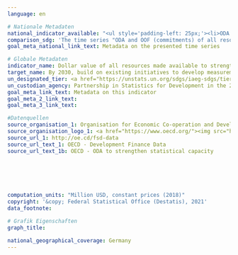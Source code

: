 ```yaml
---
language: en    

# Nationale Metadaten    
national_indicator_available: "<ul style='padding-left: 25px;'><li>ODA and OOF (commitments) of all resources made available to strengthen statistical capacity in developing countries</li> <li> ODA and OOF (gross disbursements) of all resources made available to strengthen statistical capacity in developing countries</li></ul>"    
comparison_sdg: 'The time series "ODA and OOF (commitments) of all resources made available to strengthen statistical capacity in developing countries" is partly compliant with the global metadata. The time series "ODA and OOF (gross disbursements) of all resources made available to strengthen statistical capacity in developing countries" provides additional information.'    
goal_meta_national_link_text: Metadata on the presented time series    

# Globale Metadaten    
indicator_name: Dollar value of all resources made available to strengthen statistical capacity in developing countries    
target_name: By 2030, build on existing initiatives to develop measurements of progress on sustainable development that complement gross domestic product, and support statistical capacity-building in developing countries    
un_designated_tier: <a href="https://unstats.un.org/sdgs/iaeg-sdgs/tier-classification/" title="Click here for more information on the UN tier classification."  target="_blank">Tier I</a>    
un_custodian_agency: Partnership in Statistics for Development in the 21st Century (PARIS21)    
goal_meta_link_text: Metadata on this indicator    
goal_meta_2_link_text:     
goal_meta_3_link_text:     

#Datenquellen
source_organisation_1: Organisation for Economic Co-operation and Development (OECD)
source_organisation_logo_1: <a href="https://www.oecd.org/"><img src="https://g205sdgs.github.io/sdg-indicators/public/OrgImgEn/oecd.png" alt="Logo oecd" style="height:60px; width:148px" /></a>
source_url_1: http://oe.cd/fsd-data
source_url_text_1: OECD - Development Finance Data
source_url_text_1b: OECD - ODA to strengthen statistical capacity





    
computation_units: "Million USD, constant prices (2018)"    
copyright: '&copy; Federal Statistical Office (Destatis), 2021'    
data_footnote:     

# Grafik Eigenschaften    
graph_title:     

national_geographical_coverage: Germany    
---
```


<span></span>